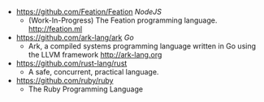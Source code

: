 - https://github.com/Feation/Feation *NodeJS*
  - (Work-In-Progress) The Feation programming language. http://feation.ml
- https://github.com/ark-lang/ark *Go*
  - Ark, a compiled systems programming language written in Go using the LLVM framework http://ark-lang.org
- https://github.com/rust-lang/rust
  - A safe, concurrent, practical language.
- https://github.com/ruby/ruby
  - The Ruby Programming Language
